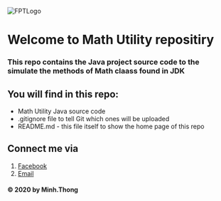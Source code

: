 ![FPTLogo](https://www.google.com.vn/url?sa=i&url=https%3A%2F%2Fvi.wikipedia.org%2Fwiki%2FT%25E1%25BA%25ADp_tin%3ALogo_%25C4%2590%25E1%25BA%25A1i_h%25E1%25BB%258Dc_FPT.png&psig=AOvVaw1pGabsvTTp18yOjtzrUr6a&ust=1605688144089000&source=images&cd=vfe&ved=0CAIQjRxqFwoTCLjbr86Uie0CFQAAAAAdAAAAABAD)

# Welcome to Math Utility repositiry

### This repo contains the Java project source code to the simulate the methods of Math claass found in JDK

## You will find in this repo: 
* Math Utility Java source code
* .gitignore file to tell Git which ones will be uploaded
* README.md - this file itself to show the home page of this repo

## Connect me via
1. [Facebook](https://facebook.com/thong.le.5477272)
2. [Email](mailto:testswe102@gmail.com)

#### © 2020 by Minh.Thong
